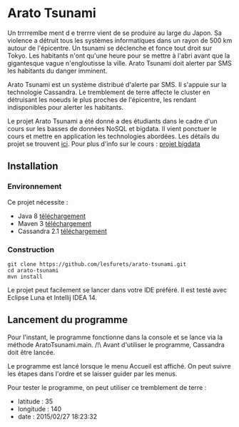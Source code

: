 # Arato Tsunami

Un trrrremlbe ment d e trerrre vient de se produire au large du Japon. Sa violence a détruit tous les systèmes informatiques dans un rayon de 500 km autour de l'épicentre. Un tsunami se déclenche et fonce tout droit sur Tokyo. Les habitants n'ont qu'une heure pour se mettre à l'abri avant que la gigantesque vague n'engloutisse la ville. Arato Tsunami doit alerter par SMS les habitants du danger imminent.

Arato Tsunami est un système distribué d'alerte par SMS. Il s'appuie sur la technologie Cassandra. Le tremblement de terre affecte le cluster en détruisant les noeuds le plus proches de l'épicentre, les rendant indisponibles pour alerter les habitants.

Le projet Arato Tsunami a été donné a des étudiants dans le cadre d'un cours sur les basses de données NoSQL et bigdata. Il vient ponctuer le cours et mettre en application les technologies abordées. Les détails du projet se trouvent [ici](https://github.com/lesfurets/arato-tsunami/blob/readme/projet.pdf). Pour plus d'info sur le cours : [projet bigdata](https://github.com/AndreiArion/bigdata)

## Installation

### Environnement

Ce projet nécessite :
* Java 8 [téléchargement](http://www.oracle.com/technetwork/java/javase/downloads/index.html)
* Maven 3 [téléchargement](http://maven.apache.org/download.cgi)
* Cassandra 2.1 [téléchargement](http://cassandra.apache.org/download)

### Construction

    git clone https://github.com/lesfurets/arato-tsunami.git
    cd arato-tsunami
    mvn install

Le projet peut facilement se lancer dans votre IDE préféré. Il est testé avec Eclipse Luna et Intellij IDEA 14.

## Lancement du programme

Pour l'instant, le programme fonctionne dans la console et se lance via la méthode AratoTsunami.main.
/!\ Avant d'utiliser le programme, Cassandra doit être lancée.

Le programme est lancé lorsque le menu Accueil est affiché.
On peut suivre les étapes dans l'ordre et se laisser guider par les menus.

Pour tester le programme, on peut utiliser ce tremblement de terre :
* latitude : 35
* longitude : 140
* date : 2015/02/27 18:23:32

